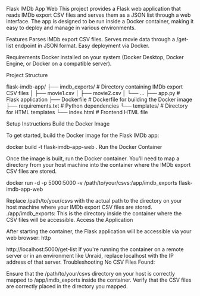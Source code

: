 Flask IMDb App Web
This project provides a Flask web application that reads IMDb export CSV files and serves them as a JSON list through a web interface. The app is designed to be run inside a Docker container, making it easy to deploy and manage in various environments.

Features
Parses IMDb export CSV files.
Serves movie data through a /get-list endpoint in JSON format.
Easy deployment via Docker.

Requirements
Docker installed on your system (Docker Desktop, Docker Engine, or Docker on a compatible server).

Project Structure

flask-imdb-app/
├── imdb_exports/    # Directory containing IMDb export CSV files
│   ├── movie1.csv
│   ├── movie2.csv
│   └── ...
├── app.py           # Flask application
├── Dockerfile       # Dockerfile for building the Docker image
├── requirements.txt # Python dependencies
└── templates/       # Directory for HTML templates
    └── index.html   # Frontend HTML file
    
Setup Instructions
Build the Docker Image

To get started, build the Docker image for the Flask IMDb app:

docker build -t flask-imdb-app-web .
Run the Docker Container

Once the image is built, run the Docker container. You'll need to map a directory from your host machine into the container where the IMDb export CSV files are stored.

docker run -d -p 5000:5000 -v /path/to/your/csvs:/app/imdb_exports flask-imdb-app-web

Replace /path/to/your/csvs with the actual path to the directory on your host machine where your IMDb export CSV files are stored.
./app/imdb_exports: This is the directory inside the container where the CSV files will be accessible.
Access the Application

After starting the container, the Flask application will be accessible via your web browser:
http

http://localhost:5000/get-list
If you're running the container on a remote server or in an environment like Unraid, replace localhost with the IP address of that server.
Troubleshooting
No CSV Files Found:

Ensure that the /path/to/your/csvs directory on your host is correctly mapped to /app/imdb_exports inside the container.
Verify that the CSV files are correctly placed in the directory you mapped.
